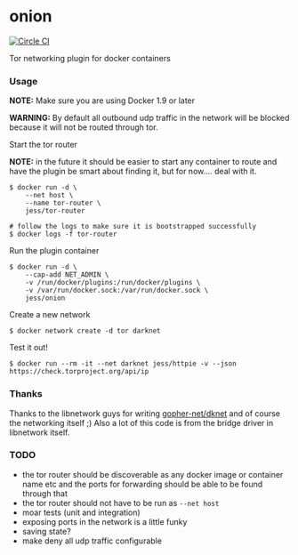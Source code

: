 onion
=====

[![Circle CI](https://circleci.com/gh/jfrazelle/onion.svg?style=svg)](https://circleci.com/gh/jfrazelle/onion)

Tor networking plugin for docker containers

### Usage

**NOTE:** Make sure you are using Docker 1.9 or later

**WARNING:** By default all outbound udp traffic in the network will be blocked
because it will not be routed through tor.

Start the tor router

**NOTE:** in the future it should be easier to start any container to route and
have the plugin be smart about finding it, but for now.... deal with it.
```console
$ docker run -d \
    --net host \
    --name tor-router \
    jess/tor-router

# follow the logs to make sure it is bootstrapped successfully
$ docker logs -f tor-router
```

Run the plugin container

```console
$ docker run -d \
    --cap-add NET_ADMIN \
    -v /run/docker/plugins:/run/docker/plugins \
    -v /var/run/docker.sock:/var/run/docker.sock \
    jess/onion
```

Create a new network

```console
$ docker network create -d tor darknet
```

Test it out!

```console
$ docker run --rm -it --net darknet jess/httpie -v --json https://check.torproject.org/api/ip
```

### Thanks

Thanks to the libnetwork guys for writing [gopher-net/dknet](https://github.com/github.com/gopher-net/dknet) and of course the networking itself ;) Also a lot of this code is from the bridge driver in libnetwork itself.

### TODO

- the tor router should be discoverable as any docker image or container name
  etc and the ports for forwarding should be able to be found through that
- the tor router should not have to be run as `--net host`
- moar tests (unit and integration)
- exposing ports in the network is a little funky
- saving state?
- make deny all udp traffic configurable
